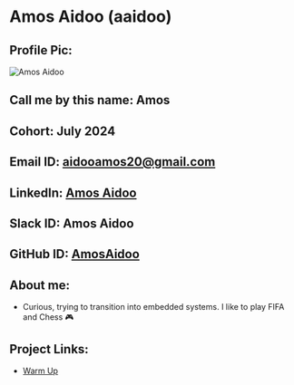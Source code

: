 # Amos Aidoo (aaidoo)
## Profile Pic: 
![Amos Aidoo](profile.jpg)
## Call me by this name: Amos
## Cohort: July 2024
## Email ID: aidooamos20@gmail.com
## LinkedIn: [Amos Aidoo](https://www.linkedin.com/in/amos-aidoo?utm_source=share&utm_campaign=share_via&utm_content=profile&utm_medium=ios_app)
## Slack ID: Amos Aidoo
## GitHub ID: [AmosAidoo](https://github.com/AmosAidoo)
## About me: 
- Curious, trying to transition into embedded systems. I like to play FIFA and Chess :video_game:
## Project Links:
- [Warm Up](https://github.com/AmosAidoo/SEA-ME-warm-up)
